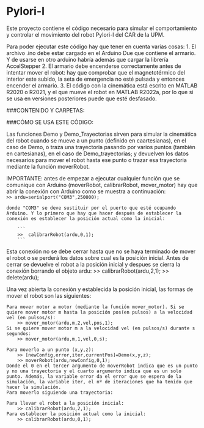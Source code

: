 # Pylori-I

Este proyecto contiene el código necesario para simular el comportamiento y controlar el movimiento del robot Pylori-I del CAR de la UPM.

Para poder ejecutar este código hay que tener en cuenta varias cosas:
	1. El archivo .ino debe estar cargado en el Arduino Due que contiene el armario. Y de usarse en otro arduino habría además que cargar la librería AccelStepper
	2. El armario debe encenderse correctamente antes de intentar mover el robot: hay que comprobar que el magnetotérmico del interior este subido, la seta de emergencia no esté pulsada y entonces encender el armario.
	3. El código con la cinemática está escrito en MATLAB R2020 o R2021, y el que mueve el robot en MATLAB R2022a, por lo que si se usa en versiones posteriores puede que esté desfasado.
	
###CONTENIDO Y CARPETAS:	

###CÓMO SE USA ESTE CÓDIGO:

Las funciones Demo y Demo_Trayectorias sirven para simular la cinemática del robot cuando se mueve a un punto (definido en caartesianas), en el caso de Demo, o traza una trayectoria pasando por varios puntos (también en cartesianas), en el caso de Demo_trayectorias; y devuelven los datos necesarios para mover el robot hasta ese punto o trazar esa trayectoria mediante la función moverRobot.
	
IMPORTANTE: antes de empezar a ejecutar cualquier función que se comunique con Arduino (moverRobot, calibrarRobot, mover_motor) hay que abrir la conexión con Arduino como se muestra a continuación:	
		```
		>> ardu=serialport("COM3",250000);
		```
		
	donde "COM3" se deve sustituir por el puerto que esté ocupando Arduino. Y lo primero que hay que hacer después de establecer la conexión es establecer la posición actual como la inicial:
		
		```
		>>  calibrarRobot(ardu,0,1);
		```	
		
Esta conexión no se debe cerrar hasta que no se haya terminado de mover el robot o se perderá los datos sobre cual es la posición inicial. Antes de cerrar se devuelve el robot a la posición inicial y despues se cierra la conexión borrando el objeto ardu:
		>> calibrarRobot(ardu,2,1);
		>> delete(ardu);

 Una vez abierta la conexión y establecida la posición inicial, las formas de mover el robot son las siguientes:
 	
	Para mover motor a motor (mediante la función mover_motor). Si se quiere mover motor m hasta la posición pos(en pulsos) a la velocidad vel (en pulsos/s):
 		>> mover_motor(ardu,m,2,vel,pos,1);
 	Si se quiere mover motor m a la velocidad vel (en pulsos/s) durante s segundos:
		>> mover_motor(ardu,m,1,vel,0,s);

 	Para moverlo a un punto (x,y,z):
		>> [newConfig,error,iter,currentPos]=Demo(x,y,z);
		>> moverRobot(ardu,newConfig,0,1);
	Donde el 0 en el tercer argumento de moverRobot indica que es un punto y no una trayectoria y el cuarto argumento indica que es un solo punto. Además, la variable error da el error que se espera de la simulación, la variable iter, el nº de iteraciones que ha tenido que hacer la simulación.
 	Para moverlo siguiendo una trayectoria:

 	Para llevar el robot a la posición inicial:
		>> calibrarRobot(ardu,2,1);
	Para establecer la posición actual como la inicial:
		>> calibrarRobot(ardu,0,1); 	
